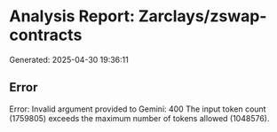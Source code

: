 # Analysis Report: Zarclays/zswap-contracts

Generated: 2025-04-30 19:36:11


## Error

Error: Invalid argument provided to Gemini: 400 The input token count (1759805) exceeds the maximum number of tokens allowed (1048576).
